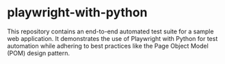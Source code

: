# playwright-with-python
This repository contains an end-to-end automated test suite for a sample web application. It demonstrates the use of Playwright with Python for test automation while adhering to best practices like the Page Object Model (POM) design pattern.
